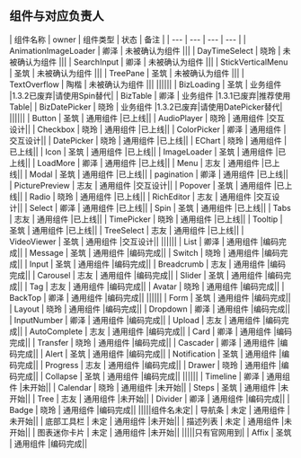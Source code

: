 ## 组件与对应负责人

|         组件名称            |    owner   |  组件类型     |   状态   |   备注  |
|            ---             |    ---    |    ---      |    ---    |
|    AnimationImageLoader    |    卿泽    | 未被确认为组件 |||
|    DayTimeSelect           |    晓玲    | 未被确认为组件 |||
|    SearchInput             |    卿泽    | 未被确认为组件 |||
|    StickVerticalMenu       |    圣筑    | 未被确认为组件 |||
|    TreePane                |    圣筑    | 未被确认为组件 |||
|    TextOverflow            |    陶楷    | 未被确认为组件 |||
||||||
|    BizLoading              |    圣筑    | 业务组件 |1.3.2已废弃|请使用Spin替代|
|    BizTable                |    卿泽    | 业务组件 |1.3.1已废弃|推荐使用Table|
|    BizDatePicker           |    晓玲    | 业务组件 |1.3.2已废弃|请使用DatePicker替代|
||||||
|    Button                  |    圣筑    | 通用组件 |已上线||
|    AudioPlayer             |    晓玲    | 通用组件 |交互设计||
|    Checkbox                |    晓玲    | 通用组件 |已上线||
|    ColorPicker             |    卿泽    | 通用组件 |交互设计||
|    DatePicker              |    晓玲    | 通用组件 |已上线||
|    EChart                  |    晓玲    | 通用组件 |已上线||
|    Icon                    |    圣筑    | 通用组件 |已上线||
|    ImageLoader             |    圣筑    | 通用组件 |已上线||
|    LoadMore                |    卿泽    | 通用组件 |已上线||
|    Menu                    |    志友    | 通用组件 |已上线||
|    Modal                   |    圣筑    | 通用组件 |已上线||
|    pagination              |    卿泽    | 通用组件 |已上线||
|    PicturePreview          |    志友    | 通用组件 |交互设计||
|    Popover                 |    圣筑    | 通用组件 |已上线||
|    Radio                   |    晓玲    | 通用组件 |已上线||
|    RichEditor              |    志友    | 通用组件 |交互设计||
|    Select                  |    卿泽    | 通用组件 |已上线||
|    Spin                    |    圣筑    | 通用组件 |已上线||
|    Tabs                    |    志友    | 通用组件 |已上线||
|    TimePicker              |    晓玲    | 通用组件 |已上线||
|    Tooltip                 |    圣筑    | 通用组件 |已上线||
|    TreeSelect              |    志友    | 通用组件 |已上线||
|    VideoViewer             |    圣筑    | 通用组件 |交互设计||
||||||
|    List                    |    卿泽    | 通用组件 |编码完成||
|    Message                 |    圣筑    | 通用组件 |编码完成||
|    Switch                  |    晓玲    | 通用组件 |编码完成||
|    Input                   |    圣筑    | 通用组件 |编码完成||
|    Breadcrumb              |    志友    | 通用组件 |编码完成||
|    Carousel                |    志友    | 通用组件 |编码完成||
|    Slider                  |    圣筑    | 通用组件 |编码完成||
|    Tag                     |    志友    | 通用组件 |编码完成||
|    Avatar                  |    晓玲    | 通用组件 |编码完成||
|    BackTop                 |    卿泽    | 通用组件 |编码完成||
||||||
|    Form                    |    圣筑    | 通用组件 |编码完成||
|    Layout                  |    晓玲    | 通用组件 |编码完成||
|    Dropdown                |    卿泽    | 通用组件 |编码完成||
|    InputNumber             |    卿泽    | 通用组件 |编码完成||
|    Upload                  |    志友    | 通用组件 |编码完成||
|    AutoComplete            |    志友    | 通用组件 |编码完成||
|    Card                    |    卿泽    | 通用组件 |编码完成||
|    Transfer                |    晓玲    | 通用组件 |编码完成||
|    Cascader                |    卿泽    | 通用组件 |编码完成||
|    Alert                   |    圣筑    | 通用组件 |编码完成||
|    Notification            |    圣筑    | 通用组件 |编码完成||
|    Progress                |    志友    | 通用组件 |编码完成||
|    Drawer                  |    晓玲    | 通用组件 |编码完成||
|    Collapse                |    圣筑    | 通用组件 |编码完成||
||||||
|    Timeline                |    卿泽    | 通用组件 |未开始||
|    Calendar                |    晓玲    | 通用组件 |未开始||
|    Steps                   |    圣筑    | 通用组件 |未开始||
|    Tree                    |    志友    | 通用组件 |未开始||
|    Divider                 |    卿泽    | 通用组件 |编码完成||
|    Badge                   |    晓玲    | 通用组件 |编码完成||
|||||组件名未定|
|    导航条                   |    未定    | 通用组件 |未开始||
|    底部工具栏               |    未定    | 通用组件 |未开始||
|    描述列表                 |    未定    | 通用组件 |未开始||
|    图表迷你卡片              |    未定    | 通用组件 |未开始||
|||||只有官网用到|
|    Affix                   |    圣筑    | 通用组件 |编码完成||


